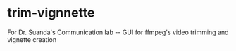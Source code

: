 # trim-vignnette
For Dr. Suanda's Communication lab -- GUI for ffmpeg's video trimming and vignette creation
